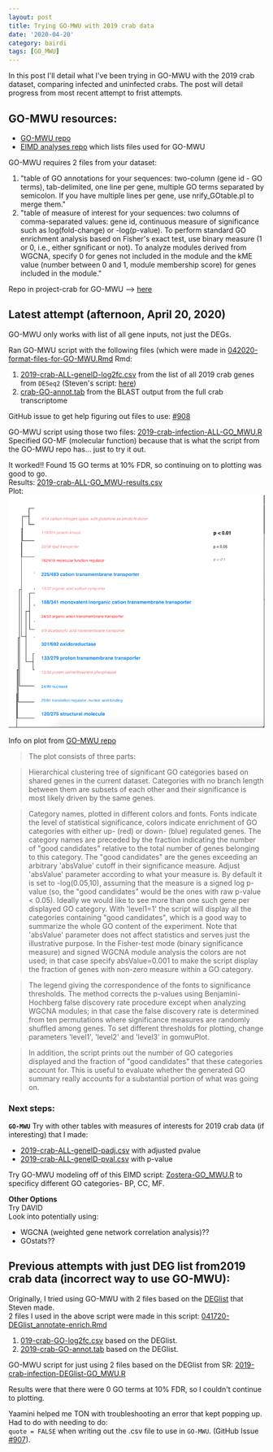 ```yaml
---
layout: post
title: Trying GO-MWU with 2019 crab data
date: '2020-04-20'
category: bairdi
tags: [GO_MWU]
---
```

In this post I'll detail what I've been trying in GO-MWU with the 2019 crab dataset, comparing infected and uninfected crabs. The post will detail progress from most recent attempt to frist attempts. 

## GO-MWU resources: 
- [GO-MWU repo](https://github.com/z0on/GO_MWU)       
- [EIMD analyses repo](https://github.com/eimd-2019/project-EWD-transcriptomics/tree/master/analyses) which lists files used for GO-MWU

GO-MWU requires 2 files from your dataset:     
1. "table of GO annotations for your sequences: two-column (gene id - GO terms), tab-delimited, one line per gene, multiple GO terms separated by semicolon. If you have multiple lines per gene, use nrify_GOtable.pl to merge them."       
2. "table of measure of interest for your sequences: two columns of comma-separated values: gene id, continuous measure of significance such as log(fold-change) or -log(p-value). To perform standard GO enrichment analysis based on Fisher's exact test, use binary measure (1 or 0, i.e., either sgnificant or not). To analyze modules derived from WGCNA, specify 0 for genes not included in the module and the kME value (number between 0 and 1, module membership score) for genes included in the module."

Repo in project-crab for GO-MWU --> [here](https://github.com/RobertsLab/project-crab/tree/master/analyses/GO-MWU)

## Latest attempt (afternoon, April 20, 2020)
GO-MWU only works with list of all gene inputs, not just the DEGs.     

Ran GO-MWU script with the following files (which were made in [042020-format-files-for-GO-MWU.Rmd](https://github.com/RobertsLab/project-crab/blob/master/scripts/042020-format-files-for-GO-MWU.Rmd) Rmd:
1. [2019-crab-ALL-geneID-log2fc.csv](https://raw.githubusercontent.com/RobertsLab/project-crab/master/analyses/GO-MWU/2019-crab-ALL-geneID-log2fc.csv) from the list of all 2019 crab genes from `DESeq2` (Steven's script: [here](https://github.com/RobertsLab/project-crab/blob/master/scripts/11-Deseq.Rmd))
2. [crab-GO-annot.tab](https://raw.githubusercontent.com/RobertsLab/project-crab/master/analyses/GO-MWU/crab-GO-annot.tab) from the BLAST output from the full crab transcriptome

GitHub issue to get help figuring out files to use: [#908](https://github.com/RobertsLab/resources/issues/908)

GO-MWU script using those two files: [2019-crab-infection-ALL-GO_MWU.R](https://github.com/RobertsLab/project-crab/blob/master/analyses/GO-MWU/2019-crab-infection-ALL-GO_MWU.R)     
Specified GO-MF (molecular function) because that is what the script from the GO-MWU repo has... just to try it out. 

It worked!! Found 15 GO terms at 10% FDR, so continuing on to plotting was good to go.      
Results: [2019-crab-ALL-GO_MWU-results.csv](https://github.com/RobertsLab/project-crab/blob/master/analyses/GO-MWU/2019-crab-ALL-GO_MWU-results.csv)       
Plot:       
![img](../notebook-images/042020-GO-MWU-plot.png)     

Info on plot from [GO-MWU repo](https://github.com/z0on/GO_MWU) 

> The plot consists of three parts:

> Hierarchical clustering tree of significant GO categories based on shared genes in the current dataset. Categories with no branch length between them are subsets of each other and their significance is most likely driven by the same genes.

> Category names, plotted in different colors and fonts. Fonts indicate the level of statistical significance, colors indicate enrichment of GO categories with either up- (red) or down- (blue) regulated genes. The category names are preceded by the fraction indicating the number of "good candidates" relative to the total number of genes belonging to this category. The "good candidates" are the genes exceeding an arbitrary 'absValue' cutoff in their significance measure. Adjust 'absValue' parameter according to what your measure is. By default it is set to -log(0.05,10), assuming that the measure is a signed log p-value (so, the "good candidates" would be the ones with raw p-value < 0.05). Ideally we would like to see more than one such gene per displayed GO category. With 'level1=1' the script will display all the categories containing "good candidates", which is a good way to summarize the whole GO content of the experiment. Note that 'absValue' parameter does not affect statistics and serves just the illustrative purpose. In the Fisher-test mode (binary significance measure) and signed WGCNA module analysis the colors are not used; in that case specify absValue=0.001 to make the script display the fraction of genes with non-zero measure within a GO category.

> The legend giving the correspondence of the fonts to significance thresholds. The method corrects the p-values using Benjamini-Hochberg false discovery rate procedure except when analyzing WGCNA modules; in that case the false discovery rate is determined from ten permutations where significance measures are randomly shuffled among genes. To set different thresholds for plotting, change parameters 'level1', 'level2' and 'level3' in gomwuPlot.

> In addition, the script prints out the number of GO categories displayed and the fraction of "good candidates" that these categories account for. This is useful to evaluate whether the generated GO summary really accounts for a substantial portion of what was going on.


### Next steps:     
**`GO-MWU`**
Try with other tables with measures of interests for 2019 crab data (if interesting) that I made:      
- [2019-crab-ALL-geneID-padj.csv](https://raw.githubusercontent.com/RobertsLab/project-crab/master/analyses/GO-MWU/2019-crab-ALL-geneID-padj.csv) with adjusted pvalue
- [2019-crab-ALL-geneID-pval.csv](https://raw.githubusercontent.com/RobertsLab/project-crab/master/analyses/GO-MWU/2019-crab-ALL-geneID-pval.csv) with p-value

Try GO-MWU modeling off of this EIMD script: [Zostera-GO_MWU.R](https://github.com/eimd-2019/project-EWD-transcriptomics/blob/master/analyses/GO-MWU/Zostera-GO_MWU.R) to specificy different GO categories- BP, CC, MF. 

**Other Options**     
Try DAVID     
Look into potentially using:    
- WGCNA (weighted gene network correlation analysis)??
- GOstats??

## Previous attempts with just DEG list from2019 crab data (incorrect way to use GO-MWU):    
Originally, I tried using GO-MWU with 2 files based on the [DEGlist](https://github.com/RobertsLab/project-crab/blob/master/analyses/2019-infection_DEGlist.tab) that Steven made.           
2 files I used in the above script were made in this script: [041720-DEGlist_annotate-enrich.Rmd](https://github.com/RobertsLab/project-crab/blob/master/scripts/041720-DEGlist_annotate-enrich.Rmd)
1. [019-crab-GO-log2fc.csv](https://raw.githubusercontent.com/RobertsLab/project-crab/master/analyses/GO-MWU/2019-crab-GO-log2fc.csv) based on the DEGlist. 
2. [2019-crab-GO-annot.tab](https://raw.githubusercontent.com/RobertsLab/project-crab/master/analyses/GO-MWU/2019-crab-GO-annot.tab) based on the DEGlist. 


GO-MWU script for just using 2 files based on the DEGlist from SR: [2019-crab-infection-DEGlist-GO_MWU.R](https://github.com/RobertsLab/project-crab/blob/master/analyses/GO-MWU/2019-crab-infection-DEGlist-GO_MWU.R)

Results were that there were 0 GO terms at 10% FDR, so I couldn't continue to plotting. 

Yaamini helped me TON with troubleshooting an error that kept popping up. Had to do with needing to do:     
`quote = FALSE` when writing out the .csv file to use in `GO-MWU`. (GitHub Issue [#907](https://github.com/RobertsLab/resources/issues/907)).
